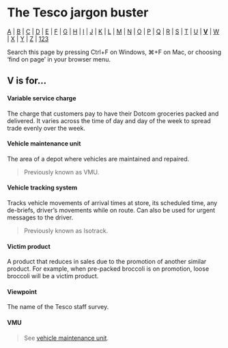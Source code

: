 # The Tesco jargon buster

[A](a.md) | [B](b.md) | [C](c.md) | [D](d.md) | [E](e.md) | [F](f.md) | [G](g.md) | [H](h.md) | [I](i.md) | [J](j.md) | [K](k.md) | [L](l.md) | [M](m.md) | [N](n.md) | [O](o.md) | [P](p.md) | [Q](q.md) | [R](r.md) | [S](s.md) | [T](t.md) | [U](u.md) | [**V**](v.md) | [W](w.md) | [X](x.md) | [Y](y.md) | [Z](z.md) | [123](123.md)

Search this page by pressing Ctrl+F on Windows, ⌘+F on Mac, or choosing ‘find on page’ in your browser menu.

## V is for…

#### Variable service charge
The charge that customers pay to have their Dotcom groceries packed and delivered. It varies across the time of day and day of the week to spread trade evenly over the week.

#### Vehicle maintenance unit
The area of a depot where vehicles are maintained and repaired.
> Previously known as VMU.

#### Vehicle tracking system
Tracks vehicle movements of arrival times at store, its scheduled time, any de-briefs, driver’s movements while on route. Can also be used for urgent messages to the driver.
> Previously known as Isotrack.

#### Victim product
A product that reduces in sales due to the promotion of another similar product. For example, when pre-packed broccoli is on promotion, loose broccoli will be a victim product.

#### Viewpoint
The name of the Tesco staff survey.

#### VMU
> See [vehicle maintenance unit](#vehicle-maintenance-unit).
